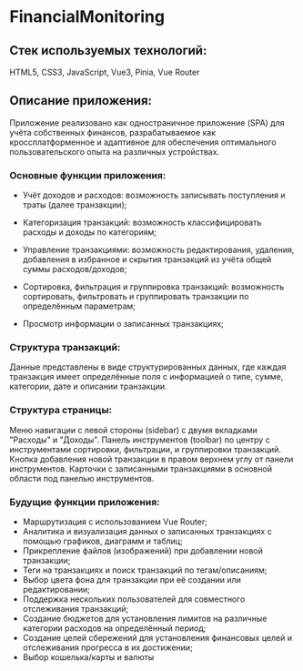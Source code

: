 # FinancialMonitoring

## Стек используемых технологий:

HTML5, CSS3, JavaScript, Vue3, Pinia, Vue Router

## Описание приложения:

Приложение реализовано как одностраничное приложение (SPA) для учёта собственных финансов, разрабатываемое как кроссплатформенное и адаптивное для обеспечения оптимального пользовательского опыта на различных устройствах.

### Основные функции приложения:
- Учёт доходов и расходов: возможность записывать поступления и траты (далее транзакции);

- Категоризация транзакций: возможность классифицировать расходы и доходы по категориям;

- Управление транзакциями: возможность редактирования, удаления, добавления в избранное и скрытия транзакций из учёта общей суммы расходов/доходов;

- Сортировка, фильтрация и группировка транзакций: возможность сортировать, фильтровать и группировать транзакции по определённым параметрам;

- Просмотр информации о записанных транзакциях;

### Структура транзакций:
Данные представлены в виде структурированных данных, где каждая транзакция имеет определённые поля с информацией о типе, сумме, категории, дате и описании транзакции.

### Структура страницы:
Меню навигации с левой стороны (sidebar) с двумя вкладками "Расходы" и "Доходы".
Панель инструментов (toolbar) по центру с инструментами сортировки, фильтрации, и группировки транзакций.
Кнопка добавления новой транзакции в правом верхнем углу от панели инструментов.
Карточки с записанными транзакциями в основной области под панелью инструментов.

### Будущие функции приложения:
- Маршрутизация с использованием Vue Router;
- Аналитика и визуализация данных о записанных транзакциях с помощью графиков, диаграмм и таблиц;
- Прикрепление файлов (изображений) при добавлении новой транзакции;
- Теги на транзакциях и поиск транзакций по тегам/описаниям;
- Выбор цвета фона для транзакции при её создании или редактировании;
- Поддержка нескольких пользователей для совместного отслеживания транзакций;
- Создание бюджетов для установления лимитов на различные категории расходов на определённый период;
- Создание целей сбережений для установления финансовых целей и отслеживания прогресса в их достижении;
- Выбор кошелька/карты и валюты
